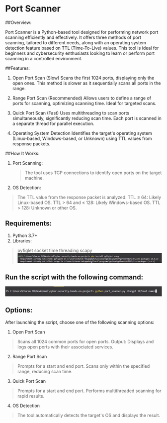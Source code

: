 # Port Scanner

##Overview:

Port Scanner is a Python-based tool designed for performing network port scanning efficiently and effectively. It offers three methods of port scanning, tailored to different needs, along with an operating system detection feature based on TTL (Time-To-Live) values.
This tool is ideal for beginners and cybersecurity enthusiasts looking to learn or perform port scanning in a controlled environment.

##Features:

1. Open Port Scan (Slow)
   Scans the first 1024 ports, displaying only the open ones.
   This method is slower as it sequentially scans all ports in the range.

2. Range Port Scan (Recommended)
   Allows users to define a range of ports for scanning, optimizing scanning time.
   Ideal for targeted scans.

3. Quick Port Scan (Fast)
   Uses multithreading to scan ports simultaneously, significantly reducing scan time.
   Each port is scanned in a separate thread for parallel execution.

4. Operating System Detection
   Identifies the target's operating system (Linux-based, Windows-based, or Unknown) using TTL values from response packets.

##How It Works:

1. Port Scanning:
   > The tool uses TCP connections to identify open ports on the target machine.
2. OS Detection:
> The TTL value from the response packet is analyzed:
> TTL ≤ 64: Likely Linux-based OS.
> TTL > 64 and ≤ 128: Likely Windows-based OS.
> TTL > 128: Unknown or other OS.

## Requirements:

1. Python 3.7+
2. Libraries:
>pyfiglet
>socket
>time
>threading
>scapy
   ![Installing Libraries](image.png)

## Run the script with the following command:

![Run the script command](image-1.png)

## Options:

After launching the script, choose one of the following scanning options:

1. Open Port Scan

> Scans all 1024 common ports for open ports.
> Output: Displays and logs open ports with their associated services.

2. Range Port Scan

> Prompts for a start and end port.
> Scans only within the specified range, reducing scan time.

3. Quick Port Scan

> Prompts for a start and end port.
> Performs multithreaded scanning for rapid results.

4. OS Detection
> The tool automatically detects the target's OS and displays the result.
